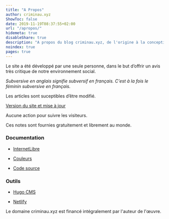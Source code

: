 ```yaml
---
title: "A Propos"
author: criminau.xyz
ShowToc: false
date: 2019-11-19T08:37:55+02:00
url: "/apropos/"
hidemeta: true
disableShare: true
description: "A propos du blog criminau.xyz, de l'origine à la conception. Observons, les outils ( Développement, Hébergement, ... ), le financement, ainsi que vos droits."
noindex: true
pages: true
---
```


Le site a été développé par une seule personne, dans le but d’offrir un avis très critique de notre environnement social.

*Subversive en anglais signifie subversif en français. C'est à la fois le féminin subversive en français.*

Les articles sont suceptibles d’être modifié.

[Version du site et mise à jour](https://github.com/criminau/site/releases)

Aucune action pour suivre les visiteurs.

Ces notes sont fournies gratuitement et librement au monde.

### Documentation

- [InternetLibre](https://criminau.xyz/internetlibre.txt)

- [Couleurs](https://criminau.xyz/couleurs.txt)

- [Code source](https://github.com/criminau/site)

### Outils

- [Hugo CMS](https://gohugo.io)

- [Netlify](https://netlify.com/)

Le domaine criminau.xyz est financé intégralement par l'auteur de l'œuvre.
